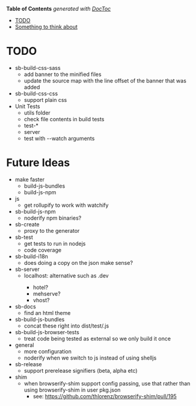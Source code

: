 <!-- START doctoc generated TOC please keep comment here to allow auto update -->
<!-- DON'T EDIT THIS SECTION, INSTEAD RE-RUN doctoc TO UPDATE -->
**Table of Contents**  *generated with [DocToc](https://github.com/thlorenz/doctoc)*

- [TODO](#todo)
- [Something to think about](#something-to-think-about)

<!-- END doctoc generated TOC please keep comment here to allow auto update -->

# TODO
* sb-build-css-sass
  * add banner to the minified files
  * update the source map with the line offset of the banner that was added
* sb-build-css-css
  * support plain css
* Unit Tests
  * utils folder
  * check file contents in build tests
  * test-*
  * server
  * test with --watch arguments

# Future Ideas
* make faster
  * build-js-bundles
  * build-js-npm
* js
  * get rollupify to work with watchify
* sb-build-js-npm
  * noderify npm binaries?
* sb-create
  * proxy to the generator
* sb-test
  * get tests to run in nodejs
  * code coverage
* sb-build-i18n
  * does doing a copy on the json make sense?
* sb-server
  * localhost:<port> alternative such as <module-name>.dev
    * hotel?
    * mehserve?
    * vhost?
* sb-docs
  * find an html theme
* sb-build-js-bundles
  * concat these right into dist/test/<pkg-name>.js
* sb-build-js-browser-tests
  * treat code being tested as external so we only build it once
* general
  * more configuration
  * noderify when we switch to js instead of using shelljs
* sb-release
  * support prerelease signifiers (beta, alpha etc)
* shim
  * when browserify-shim support config passing, use that rather than using browserify-shim in user pkg.json
    * see: https://github.com/thlorenz/browserify-shim/pull/195
